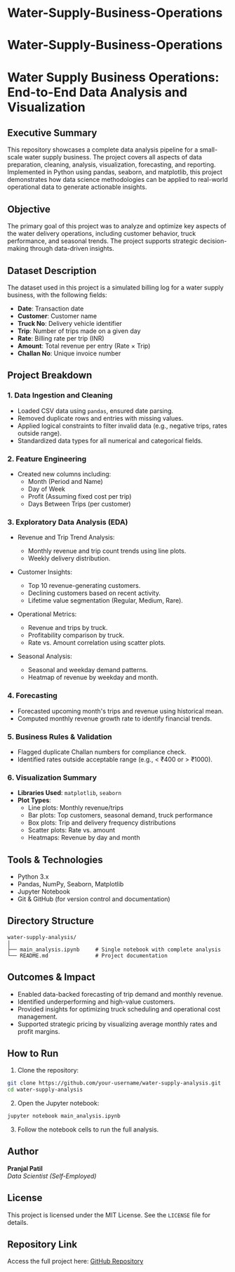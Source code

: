 # Water-Supply-Business-Operations

# Water-Supply-Business-Operations

# Water Supply Business Operations: End-to-End Data Analysis and Visualization

## Executive Summary
This repository showcases a complete data analysis pipeline for a small-scale water supply business. The project covers all aspects of data preparation, cleaning, analysis, visualization, forecasting, and reporting. Implemented in Python using pandas, seaborn, and matplotlib, this project demonstrates how data science methodologies can be applied to real-world operational data to generate actionable insights.

## Objective
The primary goal of this project was to analyze and optimize key aspects of the water delivery operations, including customer behavior, truck performance, and seasonal trends. The project supports strategic decision-making through data-driven insights.

## Dataset Description
The dataset used in this project is a simulated billing log for a water supply business, with the following fields:

- **Date**: Transaction date
- **Customer**: Customer name
- **Truck No**: Delivery vehicle identifier
- **Trip**: Number of trips made on a given day
- **Rate**: Billing rate per trip (INR)
- **Amount**: Total revenue per entry (Rate × Trip)
- **Challan No**: Unique invoice number

## Project Breakdown

### 1. Data Ingestion and Cleaning
- Loaded CSV data using `pandas`, ensured date parsing.
- Removed duplicate rows and entries with missing values.
- Applied logical constraints to filter invalid data (e.g., negative trips, rates outside range).
- Standardized data types for all numerical and categorical fields.

### 2. Feature Engineering
- Created new columns including:
  - Month (Period and Name)
  - Day of Week
  - Profit (Assuming fixed cost per trip)
  - Days Between Trips (per customer)

### 3. Exploratory Data Analysis (EDA)
- Revenue and Trip Trend Analysis:
  - Monthly revenue and trip count trends using line plots.
  - Weekly delivery distribution.

- Customer Insights:
  - Top 10 revenue-generating customers.
  - Declining customers based on recent activity.
  - Lifetime value segmentation (Regular, Medium, Rare).

- Operational Metrics:
  - Revenue and trips by truck.
  - Profitability comparison by truck.
  - Rate vs. Amount correlation using scatter plots.

- Seasonal Analysis:
  - Seasonal and weekday demand patterns.
  - Heatmap of revenue by weekday and month.

### 4. Forecasting
- Forecasted upcoming month's trips and revenue using historical mean.
- Computed monthly revenue growth rate to identify financial trends.

### 5. Business Rules & Validation
- Flagged duplicate Challan numbers for compliance check.
- Identified rates outside acceptable range (e.g., < ₹400 or > ₹1000).

### 6. Visualization Summary
- **Libraries Used**: `matplotlib`, `seaborn`
- **Plot Types**:
  - Line plots: Monthly revenue/trips
  - Bar plots: Top customers, seasonal demand, truck performance
  - Box plots: Trip and delivery frequency distributions
  - Scatter plots: Rate vs. amount
  - Heatmaps: Revenue by day and month

## Tools & Technologies
- Python 3.x
- Pandas, NumPy, Seaborn, Matplotlib
- Jupyter Notebook
- Git & GitHub (for version control and documentation)

## Directory Structure
```
water-supply-analysis/
│
├── main_analysis.ipynb     # Single notebook with complete analysis
└── README.md               # Project documentation
```

## Outcomes & Impact
- Enabled data-backed forecasting of trip demand and monthly revenue.
- Identified underperforming and high-value customers.
- Provided insights for optimizing truck scheduling and operational cost management.
- Supported strategic pricing by visualizing average monthly rates and profit margins.

## How to Run
1. Clone the repository:
```bash
git clone https://github.com/your-username/water-supply-analysis.git
cd water-supply-analysis
```

2. Open the Jupyter notebook:
```bash
jupyter notebook main_analysis.ipynb
```

3. Follow the notebook cells to run the full analysis.

## Author
**Pranjal Patil**  
_Data Scientist (Self-Employed)_

## License
This project is licensed under the MIT License. See the `LICENSE` file for details.

## Repository Link
Access the full project here: [GitHub Repository](https://github.com/your-username/water-supply-analysis)


